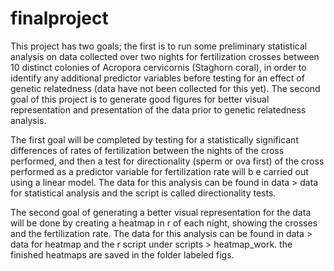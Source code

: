 # finalproject
This project has two goals; the first is to run some preliminary statistical analysis on data collected over two nights for fertilization crosses between 10 distinct colonies of Acropora cervicornis (Staghorn coral), in order to identify any additional predictor variables before testing for an effect of genetic relatedness (data have not been collected for this yet). The second goal of this project is to generate good figures for better visual representation and presentation of the data prior to genetic relatedness analysis. 

The first goal will be completed by testing for a statistically significant differences of rates of fertilization between the nights of the cross performed, and then a test for directionality (sperm or ova first) of the cross performed as a predictor variable for fertilization rate will b e carried out using a linear model. The data for this analysis can be found in data > data for statistical analysis and the script is called directionality tests. 

The second goal of generating a better visual representation for the data will be done by creating a heatmap in r of each night, showing the crosses and the fertilization rate. The data for this analysis can be found in data > data for heatmap and the r script under scripts > heatmap_work. the finished heatmaps are saved in the folder labeled figs. 
